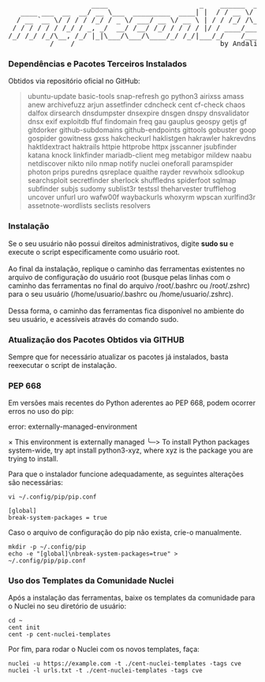 <pre>
                    ____                      _    ______  _____
   ____ ___  __  __/ __ \___  _________  ____| |  / / __ \/ ___/
  / __ `__ \/ / / / /_/ / _ \/ ___/ __ \/ __ \ | / / /_/ /\__ \ 
 / / / / / / /_/ / _, _/  __/ /__/ /_/ / / / / |/ / ____/___/ / 
/_/ /_/ /_/\__, /_/ |_|\___/\___/\____/_/ /_/|___/_/    /____/  
          /____/                                   by Andalik
</pre>


### Dependências e Pacotes Terceiros Instalados
Obtidos via repositório oficial no GitHub:<br>

 > ubuntu-update
 > basic-tools
 > snap-refresh
 > go
 > python3
 > airixss
 > amass
 > anew
 > archivefuzz
 > arjun
 > assetfinder
 > cdncheck
 > cent
 > cf-check
 > chaos
 > dalfox
 > dirsearch
 > dnsdumpster
 > dnsexpire
 > dnsgen
 > dnspy
 > dnsvalidator
 > dnsx
 > exif
 > exploitdb
 > ffuf
 > findomain
 > freq
 > gau
 > gauplus
 > geospy
 > getjs
 > gf
 > gitdorker
 > github-subdomains
 > github-endpoints
 > gittools
 > gobuster
 > goop
 > gospider
 > gowitness
 > gxss
 > hakcheckurl
 > haklistgen
 > hakrawler
 > hakrevdns
 > haktldextract
 > haktrails
 > httpie
 > httprobe
 > httpx
 > jsscanner
 > jsubfinder
 > katana
 > knock
 > linkfinder
 > mariadb-client
 > meg
 > metabigor
 > mildew
 > naabu
 > netdiscover
 > nikto
 > nilo
 > nmap
 > notify
 > nuclei
 > oneforall
 > paramspider
 > photon
 > prips
 > puredns
 > qsreplace
 > quaithe
 > rayder
 > revwhoix
 > sdlookup
 > searchsploit
 > secretfinder
 > sherlock
 > shuffledns
 > spiderfoot
 > sqlmap
 > subfinder
 > subjs
 > sudomy
 > sublist3r
 > testssl
 > theharvester
 > trufflehog
 > uncover
 > unfurl
 > uro
 > wafw00f
 > waybackurls
 > whoxyrm
 > wpscan
 > xurlfind3r
 > assetnote-wordlists
 > seclists
 > resolvers

### Instalação
Se o seu usuário não possui direitos administrativos, digite <b>sudo su</b> e execute o script especificamente como usuário root.<br>
<br>
Ao final da instalação, replique o caminho das ferramentas existentes no arquivo de configuração do usuário root (busque pelas linhas com o caminho das ferramentas no final do arquivo /root/.bashrc ou /root/.zshrc) para o seu usuário (/home/usuario/.bashrc ou /home/usuario/.zshrc).<br>
<br>
Dessa forma, o caminho das ferramentas fica disponível no ambiente do seu usuário, e acessíveis através do comando sudo.

### Atualização dos Pacotes Obtidos via GITHUB
Sempre que for necessário atualizar os pacotes já instalados, basta reexecutar o script de instalação.

### PEP 668
Em versões mais recentes do Python aderentes ao PEP 668, podem ocorrer erros no uso do pip:

error: externally-managed-environment

× This environment is externally managed
╰─> To install Python packages system-wide, try apt install
    python3-xyz, where xyz is the package you are trying to
    install.

Para que o instalador funcione adequadamente, as seguintes alterações são necessárias:
```
vi ~/.config/pip/pip.conf

[global]
break-system-packages = true 
```

Caso o arquivo de configuração do pip não exista, crie-o manualmente.
```
mkdir -p ~/.config/pip
echo -e "[global]\nbreak-system-packages=true" > ~/.config/pip/pip.conf
```

### Uso dos Templates da Comunidade Nuclei
Após a instalação das ferramentas, baixe os templates da comunidade para o Nuclei no seu diretório de usuário:
```
cd ~
cent init
cent -p cent-nuclei-templates
```

Por fim, para rodar o Nuclei com os novos templates, faça:
```
nuclei -u https://example.com -t ./cent-nuclei-templates -tags cve
nuclei -l urls.txt -t ./cent-nuclei-templates -tags cve
```
